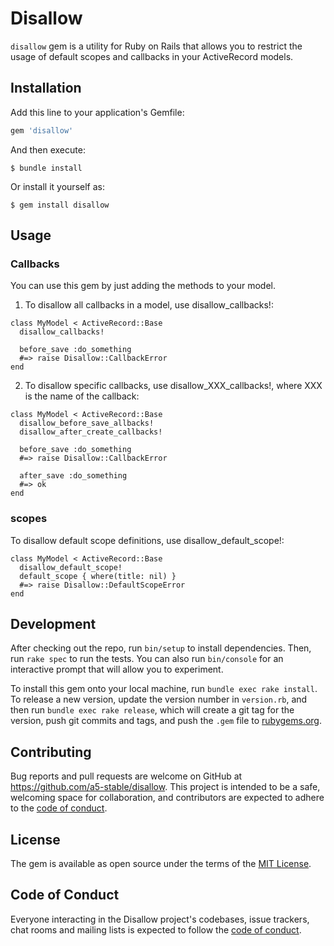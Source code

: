 # Disallow

`disallow` gem is a utility for Ruby on Rails that allows you to restrict the usage of default scopes and callbacks in your ActiveRecord models. 

## Installation

Add this line to your application's Gemfile:

```ruby
gem 'disallow'
```

And then execute:

    $ bundle install

Or install it yourself as:

    $ gem install disallow

## Usage

### Callbacks

You can use this gem by just adding the methods to your model.

1. To disallow all callbacks in a model, use disallow_callbacks!:
```
class MyModel < ActiveRecord::Base
  disallow_callbacks!

  before_save :do_something
  #=> raise Disallow::CallbackError
end
```

2. To disallow specific callbacks, use disallow_XXX_callbacks!, where XXX is the name of the callback:
```
class MyModel < ActiveRecord::Base
  disallow_before_save_allbacks!
  disallow_after_create_callbacks!

  before_save :do_something
  #=> raise Disallow::CallbackError

  after_save :do_something
  #=> ok
end
```

### scopes

To disallow default scope definitions, use disallow_default_scope!:
```
class MyModel < ActiveRecord::Base
  disallow_default_scope!
  default_scope { where(title: nil) }
  #=> raise Disallow::DefaultScopeError
end
```

## Development

After checking out the repo, run `bin/setup` to install dependencies. Then, run `rake spec` to run the tests. You can also run `bin/console` for an interactive prompt that will allow you to experiment.

To install this gem onto your local machine, run `bundle exec rake install`. To release a new version, update the version number in `version.rb`, and then run `bundle exec rake release`, which will create a git tag for the version, push git commits and tags, and push the `.gem` file to [rubygems.org](https://rubygems.org).

## Contributing

Bug reports and pull requests are welcome on GitHub at https://github.com/a5-stable/disallow. This project is intended to be a safe, welcoming space for collaboration, and contributors are expected to adhere to the [code of conduct](https://github.com/[USERNAME]/disallow/blob/master/CODE_OF_CONDUCT.md).


## License

The gem is available as open source under the terms of the [MIT License](https://opensource.org/licenses/MIT).

## Code of Conduct

Everyone interacting in the Disallow project's codebases, issue trackers, chat rooms and mailing lists is expected to follow the [code of conduct](https://github.com/a5-stable/disallow/blob/master/CODE_OF_CONDUCT.md).
